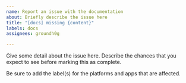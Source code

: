 ```yaml
---
name: Report an issue with the documentation
about: Briefly describe the issue here
title: "[docs] missing {content}"
labels: docs
assignees: groundh0g

---
```


Give some detail about the issue here. Describe the chances that you expect to see before marking this as complete.

Be sure to add the label(s) for the platforms and apps that are affected.
